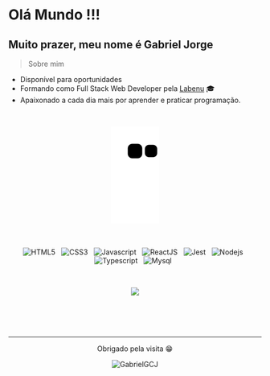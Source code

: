 <h1> Olá Mundo !!! </h1>
<h2> Muito prazer, meu nome é Gabriel Jorge </h2>

>  Sobre mim

- Disponível para oportunidades
- Formando como Full Stack Web Developer pela [Labenu](https://www.labenu.com.br/) 🎓
- Apaixonado a cada dia mais por aprender e praticar programação.


<div align="center">
 
 
 <br>
 
  ![Snake animation](https://github.com/rafaballerini/rafaballerini/blob/output/github-contribution-grid-snake.svg)
 
 <br>
 
  ![HTML5](https://img.shields.io/badge/HTML5-E34F26?style=for-the-badge&logo=html5&logoColor=white)
  &nbsp;
  ![CSS3](https://img.shields.io/badge/CSS3-1572B6?style=for-the-badge&logo=css3&logoColor=white)
  &nbsp;
  ![Javascript](https://img.shields.io/badge/JavaScript-F7DF1E?style=for-the-badge&logo=javascript&logoColor=black)
  &nbsp;
  ![ReactJS](https://img.shields.io/badge/ReactJs-61DAFB?style=for-the-badge&logo=react&logoColor=35495E)
  &nbsp;
  ![Jest](https://img.shields.io/badge/Jest-563D7C?style=for-the-badge&logo=jest&logoColor=white)
  &nbsp;
  ![Nodejs](https://img.shields.io/badge/NodeJs-61DAFB?style=for-the-badge&logo=node&logoColor=35495E)
  &nbsp;
  ![Typescript](https://img.shields.io/badge/Typescript-35495E?style=for-the-badge&logo=typescript&logoColor=white)
  &nbsp;
  ![Mysql](https://img.shields.io/badge/Mysql-E34F26?style=for-the-badge&logo=mysql&logoColor=white)
  &nbsp;
</div>
   
<br>

<div align="center">    
 
 <a href="https://www.linkedin.com/in/gabriel-jorge-67635b221" target="_blank"><img src="https://img.shields.io/badge/-LinkedIn-%230077B5?style=for-the-             badge&logo=linkedin&logoColor=white" target="_blank"></a>   
 
</div>
<!-- 
<br>
<br>
<br>
<br>
<br> -->
<br>
<br>
<br>
<hr />

<div align='center'>
<p> Obrigado pela visita 😁</p>
  <img src="https://komarev.com/ghpvc/?username=GabrielGCJ&color=blueviolet&label=profile+views" alt="GabrielGCJ" />
</div>
